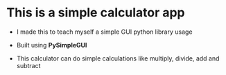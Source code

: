 # This is a simple calculator app

* I made this to teach myself a simple GUI python library usage
* Built using **PySimpleGUI**

* This calculator can do simple calculations like multiply, divide, add and subtract